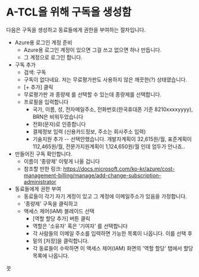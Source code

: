 # A-TCL을 위해 구독을 생성함

다음은 구독을 생성하고 동료들에게 권한을 부여하는 절차입니다.

- Azure용 로그인 계정 준비
  * Azure용 로그인 계정이 있으면 그걸 쓰고 없으면 하나 만듭니다.
  * 그 계정으로 로그인 합니다.
- 구독 추가
  * 검색: 구독
  * 구독이 없다네요. 저는 무료평가판도 사용하지 않은 깨끗한(?) 상태였습니다.
  * [+ 추가] 클릭
  * 무료평가판 과 종량제 를 선택할 수 있는데 종량제를 선택합니다.
  * 프로필을 입력합니다
    + 국가, 이름, 성, 전자메일주소, 전화번호(한국휴대폰 기준 8210xxxxyyyy), BRN은 비워두었습니다
    + 전화(문자)로 인증합니다
    + 결제정보 입력 (신용카드정보, 주소는 회사주소 입력)
    + 기술지원 추가 -- 선택안했습니다. 개발자계획이 32,615원/월, 표준계획이 112,465원/월, 전문가지원계획이 1,124,650원/월 인데 엄두가 안나죠..
- 만들어진 구독 확인합니다.
  * 이름이 '종량제' 이렇게 나올 겁니다
  * 참조할 만한 링크:  https://docs.microsoft.com/ko-kr/azure/cost-management-billing/manage/add-change-subscription-administrator
- 동료들에게 권한 부여
  * 동료들이 각기 자기 계정이 있고 그 계정에 이메일주소가 있음을 가정합니다.
  * '종량제' 구독을 클릭하고
  * 액세스 제어(IAM) 블레이드 선택
    + [역할 할당 추가] 버튼 클릭
    + 역할은 '소유자' 혹은 '기여자' 를 선택합니다
    + 각 사람들의 이메일 주소를 입력하면 가능한 목록이 나옵니다. 이를 선택 후 
    + 밑의 [저장]을 클릭합니다.
    + 각 동료들이 수락하면 이 액세스 제어(IAM) 화면의 '역할 할당' 탭에서 할당 목록에 나옵니다.

끗
